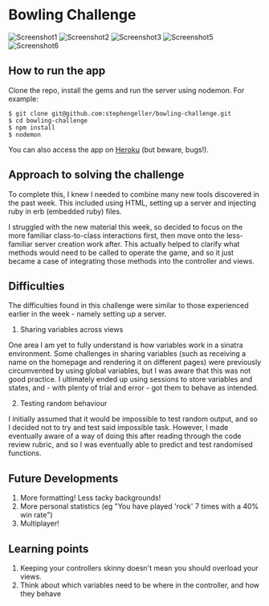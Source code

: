 
Bowling Challenge
=================

![Screenshot1](http://i.imgur.com/DJN27EI.jpg)
![Screenshot2](http://i.imgur.com/Y5qPK5w.jpg)
![Screenshot3](http://i.imgur.com/v2H7I7V.jpg)
![Screenshot5](http://i.imgur.com/IKe8JWd.jpg)
![Screenshot6](http://i.imgur.com/ZVPUnpO.jpg)

How to run the app
-----------------
Clone the repo, install the gems and run the server using nodemon. For example:
````
$ git clone git@github.com:stephengeller/bowling-challenge.git
$ cd bowling-challenge
$ npm install
$ nodemon
````
You can also access the app on [Heroku](http://bowlinggame-sg.herokuapp.com/) (but beware, bugs!).  


Approach to solving the challenge
---------
To complete this, I knew I needed to combine many new tools discovered in the past week. This included using HTML, setting up a server and injecting ruby in erb (embedded ruby) files.

I struggled with the new material this week, so decided to focus on the more familiar class-to-class interactions first, then move onto the less-familiar server creation work after. This actually helped to clarify what methods would need to be called to operate the game, and so it just became a case of integrating those methods into the controller and views.

Difficulties
---------
The difficulties found in this challenge were similar to those experienced earlier in the week - namely setting up a server.
  1. Sharing variables across views
  
  One area I am yet to fully understand is how variables work in a sinatra environment. Some challenges in sharing variables (such as receiving a name on the homepage and rendering it on different pages) were previously circumvented by using global variables, but I was aware that this was not good practice. I ultimately ended up using sessions to store variables and states, and - with plenty of trial and error - got them to behave as intended.
  
  2. Testing random behaviour
  
  I initially assumed that it would be impossible to test random output, and so I decided not to try and test said impossible task. However, I made eventually aware of a way of doing this after reading through the code review rubric, and so I was eventually able to predict and test randomised functions.  

Future Developments
------------------

  1. More formatting! Less tacky backgrounds!
  2. More personal statistics (eg "You have played 'rock' 7 times with a 40% win rate")
  3. Multiplayer!

Learning points
---------

  1. Keeping your controllers skinny doesn't mean you should overload your views.
  2. Think about which variables need to be where in the controller, and how they behave
